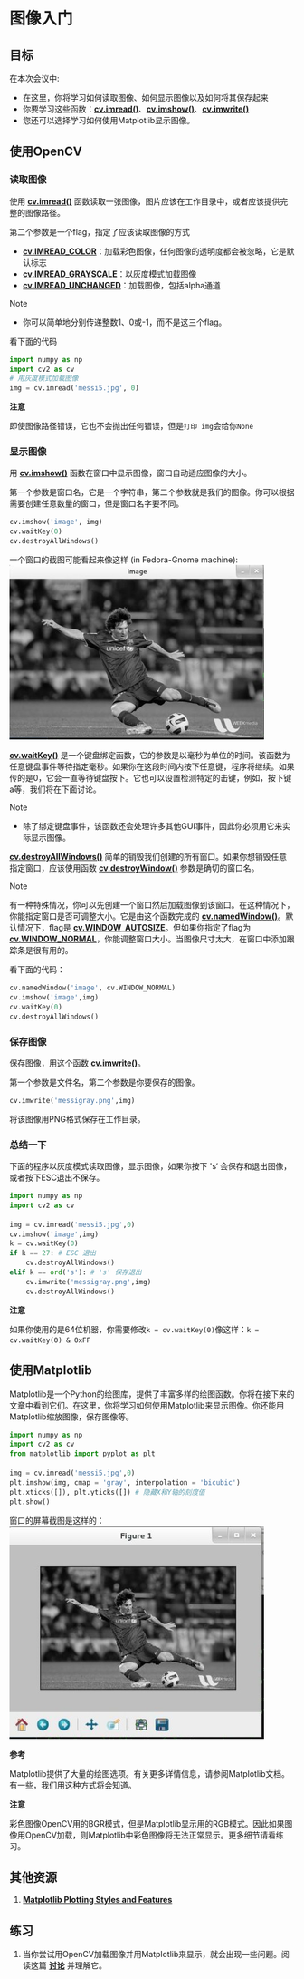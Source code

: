 # 图像入门

## 目标

在本次会议中:

* 在这里，你将学习如何读取图像、如何显示图像以及如何将其保存起来
* 你要学习这些函数：**[cv.imread()](https://docs.opencv.org/4.0.0/d4/da8/group__imgcodecs.html#ga288b8b3da0892bd651fce07b3bbd3a56)**、**[cv.imshow()](https://docs.opencv.org/4.0.0/d7/dfc/group__highgui.html#ga453d42fe4cb60e5723281a89973ee563)**、**[cv.imwrite()](https://docs.opencv.org/4.0.0/d4/da8/group__imgcodecs.html#gabbc7ef1aa2edfaa87772f1202d67e0ce)**
* 您还可以选择学习如何使用Matplotlib显示图像。

## 使用OpenCV

### 读取图像

使用 **[cv.imread()](https://docs.opencv.org/4.0.0/d4/da8/group__imgcodecs.html#ga288b8b3da0892bd651fce07b3bbd3a56)** 函数读取一张图像，图片应该在工作目录中，或者应该提供完整的图像路径。

第二个参数是一个flag，指定了应该读取图像的方式
* **[cv.IMREAD_COLOR](https://docs.opencv.org/4.0.0/d4/da8/group__imgcodecs.html#gga61d9b0126a3e57d9277ac48327799c80af660544735200cbe942eea09232eb822 "If set, always convert image to the 3 channel BGR color image. ")**：加载彩色图像，任何图像的透明度都会被忽略，它是默认标志
* **[cv.IMREAD_GRAYSCALE](https://docs.opencv.org/4.0.0/d4/da8/group__imgcodecs.html#gga61d9b0126a3e57d9277ac48327799c80ae29981cfc153d3b0cef5c0daeedd2125 "If set, always convert image to the single channel grayscale image (codec internal conversion)...")**：以灰度模式加载图像
* **[cv.IMREAD_UNCHANGED](https://docs.opencv.org/4.0.0/d4/da8/group__imgcodecs.html#gga61d9b0126a3e57d9277ac48327799c80aeddd67043ed0df14f9d9a4e66d2b0708 "If set, return the loaded image as is (with alpha channel, otherwise it gets cropped). ")**：加载图像，包括alpha通道
 
Note
* 你可以简单地分别传递整数1、0或-1，而不是这三个flag。

看下面的代码
```python
import numpy as np
import cv2 as cv
# 用灰度模式加载图像
img = cv.imread('messi5.jpg', 0)
```

**注意**

即使图像路径错误，它也不会抛出任何错误，但是`打印 img`会给你`None`

### 显示图像

用 **[cv.imshow()](https://docs.opencv.org/4.0.0/d7/dfc/group__highgui.html#ga453d42fe4cb60e5723281a89973ee563)** 函数在窗口中显示图像，窗口自动适应图像的大小。

第一个参数是窗口名，它是一个字符串，第二个参数就是我们的图像。你可以根据需要创建任意数量的窗口，但是窗口名字要不同。

```python
cv.imshow('image', img)
cv.waitKey(0)
cv.destroyAllWindows()
```

一个窗口的截图可能看起来像这样 (in Fedora-Gnome machine):
![图片](./img/opencv_screenshot.jpg)

**[cv.waitKey()](https://docs.opencv.org/4.0.0/d7/dfc/group__highgui.html#ga5628525ad33f52eab17feebcfba38bd7 "Waits for a pressed key.")** 是一个键盘绑定函数，它的参数是以毫秒为单位的时间。该函数为任意键盘事件等待指定毫秒。如果你在这段时间内按下任意键，程序将继续。如果传的是0，它会一直等待键盘按下。它也可以设置检测特定的击键，例如，按下键a等，我们将在下面讨论。


Note
* 除了绑定键盘事件，该函数还会处理许多其他GUI事件，因此你必须用它来实际显示图像。

**[cv.destroyAllWindows()](https://docs.opencv.org/4.0.0/d7/dfc/group__highgui.html#ga6b7fc1c1a8960438156912027b38f481 "Destroys all of the HighGUI windows.")** 简单的销毁我们创建的所有窗口。如果你想销毁任意指定窗口，应该使用函数 **[cv.destroyWindow()](https://docs.opencv.org/4.0.0/d7/dfc/group__highgui.html#ga851ccdd6961022d1d5b4c4f255dbab34 "Destroys the specified window. ")** 参数是确切的窗口名。

Note

有一种特殊情况，你可以先创建一个窗口然后加载图像到该窗口。在这种情况下，你能指定窗口是否可调整大小。它是由这个函数完成的 **[cv.namedWindow()](https://docs.opencv.org/4.0.0/d7/dfc/group__highgui.html#ga5afdf8410934fd099df85c75b2e0888b "Creates a window. ")**。默认情况下，flag是 **[cv.WINDOW_AUTOSIZE](https://docs.opencv.org/4.0.0/d7/dfc/group__highgui.html#ggabf7d2c5625bc59ac130287f925557ac3acf621ace7a54954cbac01df27e47228f "the user cannot resize the window, the size is constrainted by the image displayed. ")**。但如果你指定了flag为 **[cv.WINDOW_NORMAL](https://docs.opencv.org/4.0.0/d7/dfc/group__highgui.html#ggabf7d2c5625bc59ac130287f925557ac3a29e45c5af696f73ce5e153601e5ca0f1 "the user can resize the window (no constraint) / also use to switch a fullscreen window to a normal s...")**，你能调整窗口大小。当图像尺寸太大，在窗口中添加跟踪条是很有用的。


看下面的代码：
```python
cv.namedWindow('image', cv.WINDOW_NORMAL)
cv.imshow('image',img)
cv.waitKey(0)
cv.destroyAllWindows()
```

### 保存图像

保存图像，用这个函数 **[cv.imwrite()](https://docs.opencv.org/4.0.0/d4/da8/group__imgcodecs.html#gabbc7ef1aa2edfaa87772f1202d67e0ce "Saves an image to a specified file. ")**。

第一个参数是文件名，第二个参数是你要保存的图像。

```python
cv.imwrite('messigray.png',img)
```

将该图像用PNG格式保存在工作目录。

### 总结一下

下面的程序以灰度模式读取图像，显示图像，如果你按下 's‘ 会保存和退出图像，或者按下ESC退出不保存。

```python
import numpy as np
import cv2 as cv

img = cv.imread('messi5.jpg',0)
cv.imshow('image',img)
k = cv.waitKey(0)
if k == 27: # ESC 退出
    cv.destroyAllWindows()
elif k == ord('s'): # 's' 保存退出
    cv.imwrite('messigray.png',img)
    cv.destroyAllWindows()
```

**注意**

如果你使用的是64位机器，你需要修改`k = cv.waitKey(0)`像这样：`k = cv.waitKey(0) & 0xFF`

## 使用Matplotlib

Matplotlib是一个Python的绘图库，提供了丰富多样的绘图函数。你将在接下来的文章中看到它们。在这里，你将学习如何使用Matplotlib来显示图像。你还能用Matplotlib缩放图像，保存图像等。

```python
import numpy as np
import cv2 as cv
from matplotlib import pyplot as plt

img = cv.imread('messi5.jpg',0)
plt.imshow(img, cmap = 'gray', interpolation = 'bicubic')
plt.xticks([]), plt.yticks([]) # 隐藏X和Y轴的刻度值
plt.show()
```

窗口的屏幕截图是这样的：
![图片](./img/matplotlib_screenshot.jpg)

**参考**

Matplotlib提供了大量的绘图选项。有关更多详情信息，请参阅Matplotlib文档。有一些，我们用这种方式将会知道。

**注意**

彩色图像OpenCV用的BGR模式，但是Matplotlib显示用的RGB模式。因此如果图像用OpenCV加载，则Matplotlib中彩色图像将无法正常显示。更多细节请看练习。

## 其他资源

1. **[Matplotlib Plotting Styles and Features](http://matplotlib.org/api/pyplot_api.html)**

## 练习

1. 当你尝试用OpenCV加载图像并用Matplotlib来显示，就会出现一些问题。阅读这篇 **[讨论](http://stackoverflow.com/a/15074748/1134940)** 并理解它。


